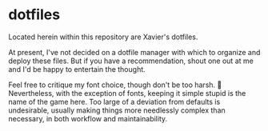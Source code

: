 # dotfiles

Located herein within this repository are Xavier's dotfiles.

At present, I've not decided on a dotfile manager with which to organize and deploy these files.
But if you have a recommendation, shout one out at me and I'd be happy to entertain the thought.

Feel free to critique my font choice, though don't be too harsh. 🤪 Nevertheless, with the exception of fonts, 
keeping it simple stupid is the name of the game here. Too large of a deviation from defaults is undesirable,
usually making things more needlessly complex than necessary, in both workflow and maintainability.
